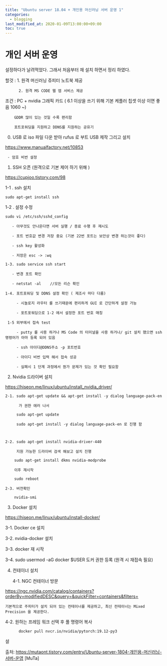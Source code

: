 ```yaml
---
title: "Ubuntu server 18.04 + 개인용 머신러닝 서버 운영 1"
categories: 
  - blogging
last_modified_at: 2020-01-09T13:00:00+09:00
toc: true
---
```



# 개인 서버 운영 
  설정하다가 날려먹었다.
  그래서 처음부터 재 설치 하면서 정리 하였다.

 
할것 :   1. 원격 머신러닝 쥬피터 노트북 제공

          2. 원격 MS CODE 웹 앱 서비스 제공

조건 : PC + nvidia 그래픽 카드 ( 6.1 이상을 쓰기 위해 기본 케플러 칩셋 이상 이면 좋음 1060 ~)

        GDDR 많이 있는 것일 수록 편리함

        포트포워딩을 지원하고 DDNS를 지원하는 공유기

 

0. USB 로 iso 파일 다운 받아 rufus 로 부트 USB 제작 그리고 설치

  https://www.manualfactory.net/10853

     - 암호 비번 설정

 

1. SSH 오픈 (원격으로 기본 제어 하기 위해 )

 

https://cupjoo.tistory.com/98

   1-1 . ssh 설치

    sudo apt-get install ssh

   1-2 . 설정 수정

    sudo vi /etc/ssh/sshd_config

       - 아무것도 안나온다면 서버 실행 / 종료 수행 후 재시도

       - 포트 번호값 변경 저장 중요 (기본 22번 포트는 보안상 변경 하는것이 좋다)

       - ssh key 활성화

       - 저장은 esc -> :wq

    1-3. sudo service ssh start 

       - 변경 포트 확인 

       - netstat -al    //모든 리슨 확인

    1-4. 포트포워딩 및 DDNS 설정 확인 ( 제조사 마다 다름)

         - 시놀로지 라우터 를 쓰기때문에 편리하게 GUI 로 간단하게 설정 가능

         - 포트포워딩으로 1-2 에서 설정한 포트 번호 매칭

     1-5 외부에서 접속 test

         - putty 를 사용 하거나 MS Code 의 터미널을 사용 하거나/ git 설치 했으면 ssh명령어가 아마 등록 되어 있음

         - ssh 아이디@DDNS주소 -p 포트번호

         - 아이디 비번 입력 해서 접속 성공

         - 실패시 1 단계 과정에서 뭔가 문제가 있는 것 확인 필요함

 

2.  Nvidia 드라이버 설치

  https://hiseon.me/linux/ubuntu/install_nvidia_driver/

    2-1. sudo apt-get update && apt-get install -y dialog language-pack-en

          가 권한 에러 나서 

         sudo apt-get update 

         sudo apt-get install -y dialog language-pack-en 로 진행 함

 

    2-2. sudo apt-get install nvidia-driver-440

         지원 가능한 드라이버 검색 해보고 설치 진행

        sudo apt-get install dkms nvidia-modprobe

        이후 재시작

        sudo reboot

    2-3. 버전확인

        nvidia-smi


 

3.  Docker 설치

https://hiseon.me/linux/ubuntu/install-docker/

   3-1. Docker ce 설치

   3-2. nvidia-docker 설치

   3-3. docker 재 시작 

   3-4. sudo usermod -aG docker $USER  도커 권한 등록 (원격 시 재접속 필요)

 

 

4. 컨테이너 설치

   4-1. NGC 컨테이너 방문

  https://ngc.nvidia.com/catalog/containers?orderBy=modifiedDESC&query=&quickFilter=containers&filters=

    기본적으로 주피터가 설치 되어 있는 컨테이너를 제공하고, 최신 컨테이너는 Mixed Precision 을 제공한다.


 


  4-2. 원하는 프레임 워크 선택 후  풀 명령어 복사

          docker pull nvcr.io/nvidia/pytorch:19.12-py3 

 

 


설

출처: https://mutaont.tistory.com/entry/Ubuntu-server-1804-개인용-머신러닝-서버-운영 [MuTa]